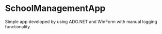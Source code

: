 # SchoolManagementApp
Simple app developed by using ADO.NET and WinForm with manual logging functionality.
